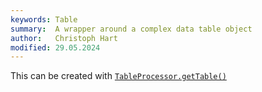 ```yaml
---
keywords: Table
summary:  A wrapper around a complex data table object
author:   Christoph Hart
modified: 29.05.2024
---
```

  
This can be created with [`TableProcessor.getTable()`](/scripting/scripting-api/tableprocessor#gettable)
